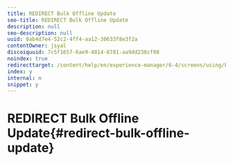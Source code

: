 ```yaml
---
title: REDIRECT Bulk Offline Update
seo-title: REDIRECT Bulk Offline Update
description: null
seo-description: null
uuid: 0ab4d7e4-52c2-4ff4-aa12-30633f8e3f2a
contentOwner: jsyal
discoiquuid: 7c5f1657-6ae9-4814-8781-aa9dd230cf08
noindex: true
redirecttarget: /content/help/en/experience-manager/6-4/screens/using/bulk-offline-update
index: y
internal: n
snippet: y
---
```


# REDIRECT Bulk Offline Update{#redirect-bulk-offline-update}

